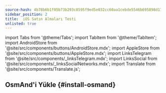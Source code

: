 ```yaml
---
source-hash: 4b78b6b1f05b73b293c8595f9ed5e032cc60aa1cebde5546b695898d178ea334
sidebar_position: 2
title:  iOS Satın Almaları Testi
unlisted: true
---
```

import Tabs from '@theme/Tabs';
import TabItem from '@theme/TabItem';
import AndroidStore from '@site/src/components/buttons/AndroidStore.mdx';
import AppleStore from '@site/src/components/buttons/AppleStore.mdx';
import LinksTelegram from '@site/src/components/_linksTelegram.mdx';
import LinksSocial from '@site/src/components/_linksSocialNetworks.mdx';
import Translate from '@site/src/components/Translate.js';



## OsmAnd'i Yükle {#install-osmand}
